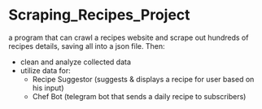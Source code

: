 # Scraping_Recipes_Project
a program that can crawl a recipes website and scrape out hundreds of recipes details, saving all into a json file. Then: 
   - clean and analyze collected data 
   - utilize data for: 
      - Recipe Suggestor (suggests & displays a recipe for user based on his input) 
      - Chef Bot (telegram bot that sends a daily recipe to subscribers) 